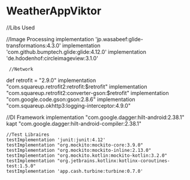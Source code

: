# WeatherAppViktor

//Libs Used


   //Image Processing
    implementation 'jp.wasabeef:glide-transformations:4.3.0'
    implementation 'com.github.bumptech.glide:glide:4.12.0'
    implementation 'de.hdodenhof:circleimageview:3.1.0'
    
     //Network
   def retrofit = "2.9.0"
   implementation "com.squareup.retrofit2:retrofit:$retrofit"
   implementation "com.squareup.retrofit2:converter-gson:$retrofit"
   implementation "com.google.code.gson:gson:2.8.6"
   implementation "com.squareup.okhttp3:logging-interceptor:4.9.0"
   
   
   //DI Framework
    implementation "com.google.dagger:hilt-android:2.38.1"
    kapt "com.google.dagger:hilt-android-compiler:2.38.1"
    
    //Test Libraires
    testImplementation 'junit:junit:4.12'
    testImplementation "org.mockito:mockito-core:3.9.0"
    testImplementation "org.mockito:mockito-inline:2.13.0"
    testImplementation "org.mockito.kotlin:mockito-kotlin:3.2.0"
    testImplementation "org.jetbrains.kotlinx:kotlinx-coroutines-test:1.5.0"
    testImplementation 'app.cash.turbine:turbine:0.7.0'

    
    
    
